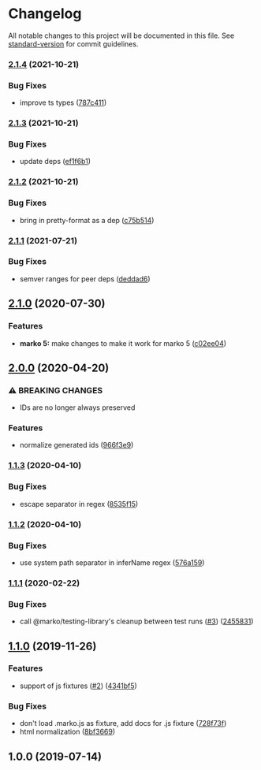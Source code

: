 # Changelog

All notable changes to this project will be documented in this file. See [standard-version](https://github.com/conventional-changelog/standard-version) for commit guidelines.

### [2.1.4](https://github.com/marko-js/fixture-snapshots/compare/v2.1.3...v2.1.4) (2021-10-21)


### Bug Fixes

* improve ts types ([787c411](https://github.com/marko-js/fixture-snapshots/commit/787c4112c887cbca391bf4c344be9683d2bfb636))

### [2.1.3](https://github.com/marko-js/fixture-snapshots/compare/v2.1.2...v2.1.3) (2021-10-21)


### Bug Fixes

* update deps ([ef1f6b1](https://github.com/marko-js/fixture-snapshots/commit/ef1f6b11fc387ae0773d70343508826a559a36ef))

### [2.1.2](https://github.com/marko-js/fixture-snapshots/compare/v2.1.1...v2.1.2) (2021-10-21)


### Bug Fixes

* bring in pretty-format as a dep ([c75b514](https://github.com/marko-js/fixture-snapshots/commit/c75b5140dd1743295d445bad4f5c938e352f7dea))

### [2.1.1](https://github.com/marko-js/fixture-snapshots/compare/v2.1.0...v2.1.1) (2021-07-21)


### Bug Fixes

* semver ranges for peer deps ([deddad6](https://github.com/marko-js/fixture-snapshots/commit/deddad6c6c8683d4a009cb4701682c51add70ead))

## [2.1.0](https://github.com/marko-js/fixture-snapshots/compare/v2.0.0...v2.1.0) (2020-07-30)


### Features

* **marko 5:** make changes to make it work for marko 5 ([c02ee04](https://github.com/marko-js/fixture-snapshots/commit/c02ee0405e86f9e8a5a17a8255d9314160740bfb))

## [2.0.0](https://github.com/marko-js/fixture-snapshots/compare/v1.1.3...v2.0.0) (2020-04-20)


### ⚠ BREAKING CHANGES

* IDs are no longer always preserved

### Features

* normalize generated ids ([966f3e9](https://github.com/marko-js/fixture-snapshots/commit/966f3e952437ff962dbf570abbe3391926356d67))

### [1.1.3](https://github.com/marko-js/fixture-snapshots/compare/v1.1.2...v1.1.3) (2020-04-10)


### Bug Fixes

* escape separator in regex ([8535f15](https://github.com/marko-js/fixture-snapshots/commit/8535f152082f1e6e27a7c0fa63833f826cf64d92))

### [1.1.2](https://github.com/marko-js/fixture-snapshots/compare/v1.1.1...v1.1.2) (2020-04-10)


### Bug Fixes

* use system path separator in inferName regex ([576a159](https://github.com/marko-js/fixture-snapshots/commit/576a159c7f98ee142da41c0651a31e041be386af))

### [1.1.1](https://github.com/marko-js/fixture-snapshots/compare/v1.1.0...v1.1.1) (2020-02-22)


### Bug Fixes

* call @marko/testing-library's cleanup between test runs ([#3](https://github.com/marko-js/fixture-snapshots/issues/3)) ([2455831](https://github.com/marko-js/fixture-snapshots/commit/2455831f5f62dcd88025ab8e814ca77333920e01))

## [1.1.0](https://github.com/marko-js/fixture-snapshots/compare/v1.0.0...v1.1.0) (2019-11-26)


### Features

* support of js fixtures ([#2](https://github.com/marko-js/fixture-snapshots/issues/2)) ([4341bf5](https://github.com/marko-js/fixture-snapshots/commit/4341bf5eba07cee80ef1dcf3a1bc33b90c2d3601))


### Bug Fixes

* don't load .marko.js as fixture, add docs for .js fixture ([728f73f](https://github.com/marko-js/fixture-snapshots/commit/728f73f8fa7b2ed4c841550a08909511d8116ec2))
* html normalization ([8bf3669](https://github.com/marko-js/fixture-snapshots/commit/8bf3669c4edc175c9912543f10ddb9113807f395))

## 1.0.0 (2019-07-14)
